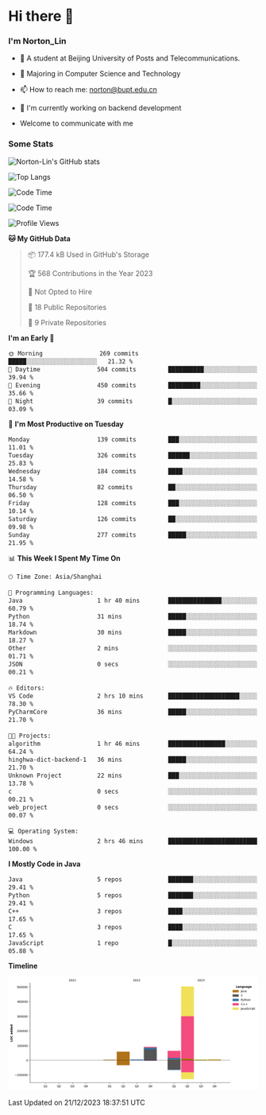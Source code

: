 
# Hi there 👋

### I'm Norton_Lin
- 🏫 A student at Beijing University of Posts and Telecommunications.
- 🌱 Majoring in Computer Science and Technology
- 📫 How to reach me: norton@bupt.edu.cn
- 🌱 I'm currently working on backend development

- Welcome to communicate with me

### Some Stats
![Norton-Lin's GitHub stats](https://github-readme-stats.vercel.app/api?username=Norton-Lin&count_private=true&show_icons=true&theme=radical)

![Top Langs](https://github-readme-stats.vercel.app/api/top-langs/?username=Norton-Lin&langs_count=10&layout=compact)

![Code Time](https://github-readme-stats.vercel.app/api/wakatime?username=Norton_Lin)

<!--START_SECTION:waka-->
![Code Time](http://img.shields.io/badge/Code%20Time-442%20hrs%2044%20mins-blue)

![Profile Views](http://img.shields.io/badge/Profile%20Views-0-blue)

**🐱 My GitHub Data** 

> 📦 177.4 kB Used in GitHub's Storage 
 > 
> 🏆 568 Contributions in the Year 2023
 > 
> 🚫 Not Opted to Hire
 > 
> 📜 18 Public Repositories 
 > 
> 🔑 9 Private Repositories 
 > 
**I'm an Early 🐤** 

```text
🌞 Morning                269 commits         █████░░░░░░░░░░░░░░░░░░░░   21.32 % 
🌆 Daytime                504 commits         ██████████░░░░░░░░░░░░░░░   39.94 % 
🌃 Evening                450 commits         █████████░░░░░░░░░░░░░░░░   35.66 % 
🌙 Night                  39 commits          █░░░░░░░░░░░░░░░░░░░░░░░░   03.09 % 
```
📅 **I'm Most Productive on Tuesday** 

```text
Monday                   139 commits         ███░░░░░░░░░░░░░░░░░░░░░░   11.01 % 
Tuesday                  326 commits         ██████░░░░░░░░░░░░░░░░░░░   25.83 % 
Wednesday                184 commits         ████░░░░░░░░░░░░░░░░░░░░░   14.58 % 
Thursday                 82 commits          ██░░░░░░░░░░░░░░░░░░░░░░░   06.50 % 
Friday                   128 commits         ███░░░░░░░░░░░░░░░░░░░░░░   10.14 % 
Saturday                 126 commits         ██░░░░░░░░░░░░░░░░░░░░░░░   09.98 % 
Sunday                   277 commits         █████░░░░░░░░░░░░░░░░░░░░   21.95 % 
```


📊 **This Week I Spent My Time On** 

```text
🕑︎ Time Zone: Asia/Shanghai

💬 Programming Languages: 
Java                     1 hr 40 mins        ███████████████░░░░░░░░░░   60.79 % 
Python                   31 mins             █████░░░░░░░░░░░░░░░░░░░░   18.74 % 
Markdown                 30 mins             █████░░░░░░░░░░░░░░░░░░░░   18.27 % 
Other                    2 mins              ░░░░░░░░░░░░░░░░░░░░░░░░░   01.71 % 
JSON                     0 secs              ░░░░░░░░░░░░░░░░░░░░░░░░░   00.21 % 

🔥 Editors: 
VS Code                  2 hrs 10 mins       ████████████████████░░░░░   78.30 % 
PyCharmCore              36 mins             █████░░░░░░░░░░░░░░░░░░░░   21.70 % 

🐱‍💻 Projects: 
algorithm                1 hr 46 mins        ████████████████░░░░░░░░░   64.24 % 
hinghwa-dict-backend-1   36 mins             █████░░░░░░░░░░░░░░░░░░░░   21.70 % 
Unknown Project          22 mins             ███░░░░░░░░░░░░░░░░░░░░░░   13.78 % 
c                        0 secs              ░░░░░░░░░░░░░░░░░░░░░░░░░   00.21 % 
web_project              0 secs              ░░░░░░░░░░░░░░░░░░░░░░░░░   00.07 % 

💻 Operating System: 
Windows                  2 hrs 46 mins       █████████████████████████   100.00 % 
```

**I Mostly Code in Java** 

```text
Java                     5 repos             ███████░░░░░░░░░░░░░░░░░░   29.41 % 
Python                   5 repos             ███████░░░░░░░░░░░░░░░░░░   29.41 % 
C++                      3 repos             ████░░░░░░░░░░░░░░░░░░░░░   17.65 % 
C                        3 repos             ████░░░░░░░░░░░░░░░░░░░░░   17.65 % 
JavaScript               1 repo              █░░░░░░░░░░░░░░░░░░░░░░░░   05.88 % 
```



**Timeline**

![Lines of Code chart](https://raw.githubusercontent.com/Norton-Lin/Norton-Lin/main/assets/bar_graph.png)


 Last Updated on 21/12/2023 18:37:51 UTC
<!--END_SECTION:waka-->
